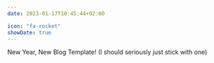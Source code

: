 ```yaml
---
date: 2023-01-17T10:45:44+02:00

icon: "fa-rocket"
showDate: true
---
```


New Year, New Blog Template! (I should seriously just stick with one)
